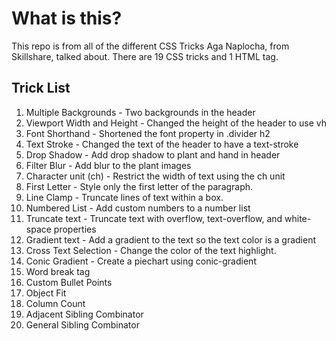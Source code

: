 # What is this?

This repo is from all of the different CSS Tricks Aga Naplocha, from Skillshare, talked about. There are 19 CSS tricks and 1 HTML tag.

## Trick List

1. Multiple Backgrounds - Two backgrounds in the header
2. Viewport Width and Height - Changed the height of the header to use vh
3. Font Shorthand - Shortened the font property in .divider h2
4. Text Stroke - Changed the text of the header to have a text-stroke
5. Drop Shadow - Add drop shadow to plant and hand in header
6. Filter Blur - Add blur to the plant images
7. Character unit (ch) - Restrict the width of text using the ch unit
8. First Letter - Style only the first letter of the paragraph.
9. Line Clamp - Truncate lines of text within a box.
10. Numbered List - Add custom numbers to a number list
11. Truncate text - Truncate text with overflow, text-overflow, and white-space properties
12. Gradient text - Add a gradient to the text so the text color is a gradient
13. Cross Text Selection - Change the color of the text highlight.
14. Conic Gradient - Create a piechart using conic-gradient
15. Word break tag
16. Custom Bullet Points
17. Object Fit
18. Column Count
19. Adjacent Sibling Combinator
20. General Sibling Combinator
